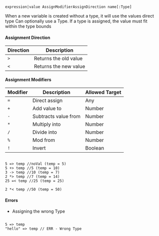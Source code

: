 ```

expression|value AssignModifierAssignDirection name[:Type]

```

When a new variable is created without a type, it will use the values direct type
Can optionally use a Type. If a type is assigned, the value must fit within the type bounds

#### Assignment Direction

| Direction | Description |
| --------- | ----------- |
| `>` | Returns the old value |
| `<` | Returns the new value |

#### Assignment Modifiers

| Modifier | Description | Allowed Target |
| -------- | ----------- | -------------- |
| `=` | Direct assign | Any |
| `+` | Add value to | Number |
| `-` | Subtracts value from | Number |
| `*` | Multiply into | Number |
| `/` | Divide into | Number |
| `%` | Mod from | Number |
| `!` | Invert | Boolean |

```

5 => temp //noVal (temp = 5)
5 +> temp //5 (temp = 10)
3 -> temp //10 (temp = 7)
2 *> temp //7 (temp = 14)
25 =< temp //25 (temp = 25)

2 *< temp //50 (temp = 50)

```

#### Errors

* Assigning the wrong Type

```

5 => temp
"hello" => temp // ERR - Wrong Type

```